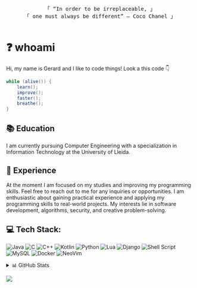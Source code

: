 <p align="center">
        <!-- Intro -->
        <samp>
                「 “In order to be irreplaceable,  」
                <br>
                「 one must always be different” – Coco Chanel</b> 」
                <br>
                <br>
        </samp>
</p>


# ❓ whoami 
Hi, my name is Gerard and I like to code things! Look a this code 👇
```java
while (alive()) {
    learn();
    improve();
    faster();
    breathe();
}
```

## 📚 Education
I am currently pursuing Computer Engineering with a specialization in Information Technology at the University of Lleida.

## 💼 Experience
At the moment I am focused on my studies and improving my programming skills. Feel free to reach out to me for any inquiries or opportunities. I am enthusiastic about gaining practical experience and applying my programming skills to real-world projects. My interests lie in software development, algorithms, security, and creative problem-solving.

## 💻 Tech Stack:
![Java](https://img.shields.io/badge/java-%23ED8B00.svg?style=for-the-badge&logo=java&logoColor=white) ![C](https://img.shields.io/badge/c-%2300599C.svg?style=for-the-badge&logo=c&logoColor=white) ![C++](https://img.shields.io/badge/C%2B%2B-00599C?style=for-the-badge&logo=c%2B%2B&logoColor=white) ![Kotlin](https://img.shields.io/badge/kotlin-%230095D5.svg?style=for-the-badge&logo=kotlin&logoColor=white) ![Python](https://img.shields.io/badge/Python-FFD43B?style=for-the-badge&logo=python&logoColor=blue) ![Lua](https://img.shields.io/badge/lua-%232C2D72.svg?style=for-the-badge&logo=lua&logoColor=white) ![Django](https://img.shields.io/badge/Django-092E20?style=for-the-badge&logo=django&logoColor=green) ![Shell Script](https://img.shields.io/badge/shell_script-%23121011.svg?style=for-the-badge&logo=gnu-bash&logoColor=white) ![MySQL](https://img.shields.io/badge/MySQL-005C84?style=for-the-badge&logo=mysql&logoColor=white) ![Docker](https://img.shields.io/badge/docker-%230db7ed.svg?style=for-the-badge&logo=docker&logoColor=white) ![NeoVim](https://img.shields.io/badge/NeoVim-%2357A143.svg?&style=for-the-badge&logo=neovim&logoColor=white)

<details>
  <summary>📊 GitHub Stats</summary>
  <br>
  <p align="center"> 
    <a href="#"><img align="center" src="https://github-profile-summary-cards.vercel.app/api/cards/profile-details?username=vGerJ02&theme=nord_dark" /></a>
    <div align=center>
      <a href="#"><img align="left" src="https://github-readme-stats.vercel.app/api?username=vGerJ02&theme=nord&include_all_commits=true&count_private=true" /></a>
      <a href="#"><img align="right" src="https://github-readme-streak-stats.herokuapp.com/?user=vGerJ02&theme=nord" /></a>
    </div>
    <br><br><br><br><br><br><br><br><br>
  </p>
</details>


[![](https://visitcount.itsvg.in/api?id=vGerJ02&icon=0&color=5)](https://visitcount.itsvg.in)
